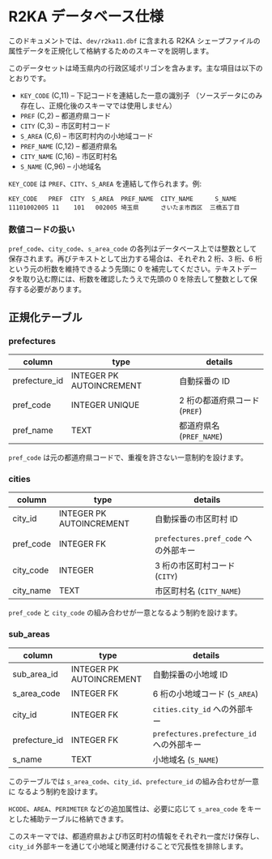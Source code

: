 # R2KA データベース仕様

このドキュメントでは、`dev/r2ka11.dbf` に含まれる R2KA シェープファイルの属性データを正規化して格納するためのスキーマを説明します。

このデータセットは埼玉県内の行政区域ポリゴンを含みます。主な項目は以下のとおりです。

- `KEY_CODE` (C,11) – 下記コードを連結した一意の識別子
  （ソースデータにのみ存在し、正規化後のスキーマでは使用しません）
- `PREF` (C,2) – 都道府県コード
- `CITY` (C,3) – 市区町村コード
- `S_AREA` (C,6) – 市区町村内の小地域コード
- `PREF_NAME` (C,12) – 都道府県名
- `CITY_NAME` (C,16) – 市区町村名
- `S_NAME` (C,96) – 小地域名

`KEY_CODE` は `PREF`、`CITY`、`S_AREA` を連結して作られます。例:

```
KEY_CODE   PREF  CITY  S_AREA  PREF_NAME  CITY_NAME      S_NAME
11101002005 11    101   002005 埼玉県      さいたま市西区  三橋五丁目
```

### 数値コードの扱い

`pref_code`、`city_code`、`s_area_code` の各列はデータベース上では整数として保存されます。再びテキストとして出力する場合は、それぞれ 2 桁、3 桁、6 桁という元の桁数を維持できるよう先頭に 0 を補完してください。テキストデータを取り込む際には、桁数を確認したうえで先頭の 0 を除去して整数として保存する必要があります。

## 正規化テーブル

### prefectures
| column     | type    | details                          |
|----------- |-------- |--------------------------------- |
| prefecture_id | INTEGER PK AUTOINCREMENT | 自動採番の ID |
| pref_code  | INTEGER UNIQUE | 2 桁の都道府県コード (`PREF`) |
| pref_name  | TEXT    | 都道府県名 (`PREF_NAME`)       |

`pref_code` は元の都道府県コードで、重複を許さない一意制約を設けます。

### cities
| column    | type    | details                                             |
|---------- |-------  |---------------------------------------------------- |
| city_id   | INTEGER PK AUTOINCREMENT | 自動採番の市区町村 ID |
| pref_code | INTEGER FK | `prefectures.pref_code` への外部キー            |
| city_code | INTEGER    | 3 桁の市区町村コード (`CITY`)                     |
| city_name | TEXT    | 市区町村名 (`CITY_NAME`)                             |

`pref_code` と `city_code` の組み合わせが一意となるよう制約を設けます。

### sub_areas
| column      | type      | details                                       |
|------------ |--------- |---------------------------------------------- |
| sub_area_id | INTEGER PK AUTOINCREMENT | 自動採番の小地域 ID |
| s_area_code | INTEGER FK | 6 桁の小地域コード (`S_AREA`)                |
| city_id     | INTEGER FK | `cities.city_id` への外部キー                |
| prefecture_id | INTEGER FK | `prefectures.prefecture_id` への外部キー |
| s_name      | TEXT      | 小地域名 (`S_NAME`)                           |

このテーブルでは `s_area_code`、`city_id`、`prefecture_id` の組み合わせが一意に
なるよう制約を設けます。

`HCODE`、`AREA`、`PERIMETER` などの追加属性は、必要に応じて `s_area_code` をキーとした補助テーブルに格納できます。

このスキーマでは、都道府県および市区町村の情報をそれぞれ一度だけ保存し、`city_id` 外部キーを通じて小地域と関連付けることで冗長性を排除します。

